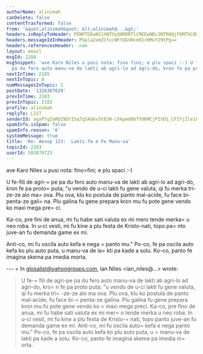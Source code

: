 ```yaml
---
authorName: alinimah
canDelete: false
contentTrasformed: false
from: '&quot;alinimah&quot; &lt;alinimah@...&gt;'
headers.inReplyToHeader: PENPTDEwNS1XNTUyQ0RDRTlCMEEwNDc2NTM4QjFEMThCOUUwQHBoeC5nYmw+
headers.messageIdInHeader: PGpla2xmZCtvcWFtQGVHcm91cHMuY29tPg==
headers.referencesHeader: .nan
layout: email
msgId: 2184
msgSnippet: 'ave Karo Niles u pusi nota: fino fini; e plu spaci :-) U fe-fili de agri-pe
  pa du fero auto manu-va de lakti ab agri-lo ad agri-do, kron fe pa proto puta;  u'
nextInTime: 2185
nextInTopic: 0
numMessagesInTopic: 2
postDate: '1326307629'
prevInTime: 2183
prevInTopic: 2183
profile: alinimah
replyTo: LIST
senderId: agxPYgZaRDZ9DtISq7g5AG6vSt0JH-LhkpmdO6TYU6MCjPIVD1_CFIYjIle1Fv2c_k0LGb8Dy7fUlChkpVhEVWNysPfhvA
spamInfo.isSpam: false
spamInfo.reason: '6'
systemMessage: true
title: 'Re: Aesop 123:  Lakti-fe e Fe Manu-va'
topicId: 2183
userId: 503879723
---
```


ave Karo Niles
u pusi nota: fino>fini; e plu spaci :-)

 U fe-fili de agri-=
pe pa du fero auto manu-va de lakti ab agri-lo ad agri-do, kron fe pa proto=
 puta;  "u vendo de u-ci lakti fu gene valuta, qi fu merka tri-ze-ze alo ma=
 ova.  Plu ova, klu ko postula de panto mal-acide, fu face bi-penta-ze gali=
na.  Plu galina fu gene prepara kron mu fu pote gene vendo ko maxi mega pre=
ci.

Ka-co, pre fini de anua, mi fu habe sati valuta ex mi mero tende merka=
 u neo roba.  In u-ci vesti, mi fu kine a plu festa de Kristo-nati, topo pa=
nto juve-an fu demanda game ex mi.

Anti-co, mi fu oscila auto kefa e nega =
panto mu."  Po-co, fe pa oscila auto kefa ko plu auto puta, u manu-va de la=
kti pa kade a solu.  Ko-co, panto fe imagina skema pa imedia morta.
>

--- =
In glosalist@yahoogroups.com, Ian Niles <ian_niles@...> wrote:
>
> 
> U fe-=
fili de agri-pe pa du fero auto manu-va de lakti ab agri-lo ad agri-do, kro=
n fe pa proto puta;  "u vendo de u-ci lakti fu gene valuta, qi fu merka tri=
-ze-ze alo ma ova.  Plu ova, klu ko postula de panto mal-acide, fu face bi-=
penta-ze galina.  Plu galina fu gene prepara kron mu fu pote gene vendo ko =
maxi mega preci.  Ka-co, pre fino de anua, mi fu habe sati valuta ex mi mer=
o tende merka u neo roba.  In u-ci vesti, mi fu kine a plu festa de Kristo-=
nati, topo panto juve-an fu demanda game ex mi.  Anti-co, mi fu oscila auto=
 kefa e nega panto mu."  Po-co, fe pa oscila auto kefa ko plu auto puta, u =
manu-va de lakti pa kade a solu.  Ko-co, panto fe imagina skema pa imedia m=
orta.
>



